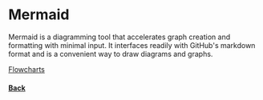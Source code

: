 # Mermaid
Mermaid is a diagramming tool that accelerates graph creation and formatting with minimal input.
It interfaces readily with GitHub's markdown format and is a convenient way to draw diagrams and graphs.

[Flowcharts](flowcharts.md)

#### [Back](../../README.md)
